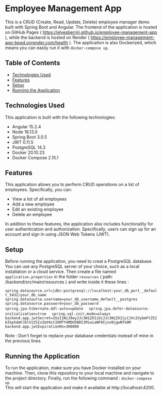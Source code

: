 # Employee Management App
 
 This is a CRUD (Create, Read, Update, Delete) employee manager demo built with Spring Boot and Angular. The frontend of the application is hosted on GitHub Pages ( https://elyesberriri.github.io/employee-management-app ), while the backend is hosted on Render ( https://employee-management-app-bpqd.onrender.com/health ). The application is also Dockerized, which means you can easily run it with `docker-compose up`. 

## Table of Contents
* [Technologies Used](#technologies-used)
* [Features](#features)
* [Setup](#setup)
* [Running the Application](#running-the-application)

## Technologies Used

This application is built with the following technologies:

* Angular 15.2.4
* Node 18.13.0
* Spring Boot 3.0.5
* JWT 0.11.5
* PostgreSQL 14.3
* Docker 20.10.23
* Docker Compose 2.15.1

## Features

This application allows you to perform CRUD operations on a list of employees. Specifically, you can:

* View a list of all employees
* Add a new employee
* Edit an existing employee
* Delete an employee

In addition to these features, the application also includes functionality for user authentication and authorization. Specifically, users can sign up for an account and sign in using JSON Web Tokens (JWT).

## Setup

Before running the application, you need to creat a PostgreSQL database. You can use any PostgreSQL server of your choice, such as a local installation or a cloud service.
Then create a file named `application.properties` in the folder `resources` ( path: /backend/src/main/resources ) and write inside it these lines :

`spring.datasource.url=jdbc:postgresql://localhost:your_db_port__default_5432/your_db_name  `
`spring.datasource.username=your_db_username_default__postgres  `
`spring.datasource.password=your_db_password  `
`spring.jpa.hibernate.ddl-auto=update  `
`spring.jpa.defer-datasource-initialization=true  `
`spring.sql.init.mode=always  `
`backend.app.jwtSecret=IUzI1NiJ9eyJJc3N1ZXIiOiJJc3N1ZXIiLCJVc2VybmFtZSI6IkphdmFJblVzZSIsImV4cCI6MTY4MDU5NDI1MiwiaWF0IjoxNjgwNTk0M  `
`backend.app.jwtExpirationMs=300000`

Note : Don't forget to replace your database credentials instead of mine in the previous lines.

## Running the Application

To run the application, make sure you have Docker installed on your machine. Then, clone this repository to your local machine and navigate to the project directory. Finally, run the following command : `docker-compose up`  
This will start the application and make it available at http://localhost:4200.